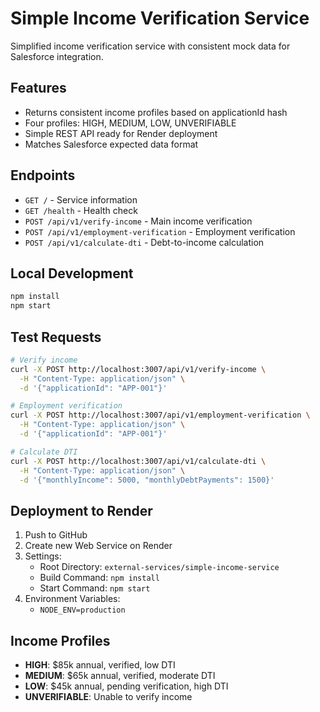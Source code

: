# Simple Income Verification Service

Simplified income verification service with consistent mock data for Salesforce integration.

## Features

- Returns consistent income profiles based on applicationId hash
- Four profiles: HIGH, MEDIUM, LOW, UNVERIFIABLE
- Simple REST API ready for Render deployment
- Matches Salesforce expected data format

## Endpoints

- `GET /` - Service information
- `GET /health` - Health check
- `POST /api/v1/verify-income` - Main income verification
- `POST /api/v1/employment-verification` - Employment verification
- `POST /api/v1/calculate-dti` - Debt-to-income calculation

## Local Development

```bash
npm install
npm start
```

## Test Requests

```bash
# Verify income
curl -X POST http://localhost:3007/api/v1/verify-income \
  -H "Content-Type: application/json" \
  -d '{"applicationId": "APP-001"}'

# Employment verification
curl -X POST http://localhost:3007/api/v1/employment-verification \
  -H "Content-Type: application/json" \
  -d '{"applicationId": "APP-001"}'

# Calculate DTI
curl -X POST http://localhost:3007/api/v1/calculate-dti \
  -H "Content-Type: application/json" \
  -d '{"monthlyIncome": 5000, "monthlyDebtPayments": 1500}'
```

## Deployment to Render

1. Push to GitHub
2. Create new Web Service on Render
3. Settings:
   - Root Directory: `external-services/simple-income-service`
   - Build Command: `npm install`
   - Start Command: `npm start`
4. Environment Variables:
   - `NODE_ENV=production`

## Income Profiles

- **HIGH**: $85k annual, verified, low DTI
- **MEDIUM**: $65k annual, verified, moderate DTI
- **LOW**: $45k annual, pending verification, high DTI
- **UNVERIFIABLE**: Unable to verify income